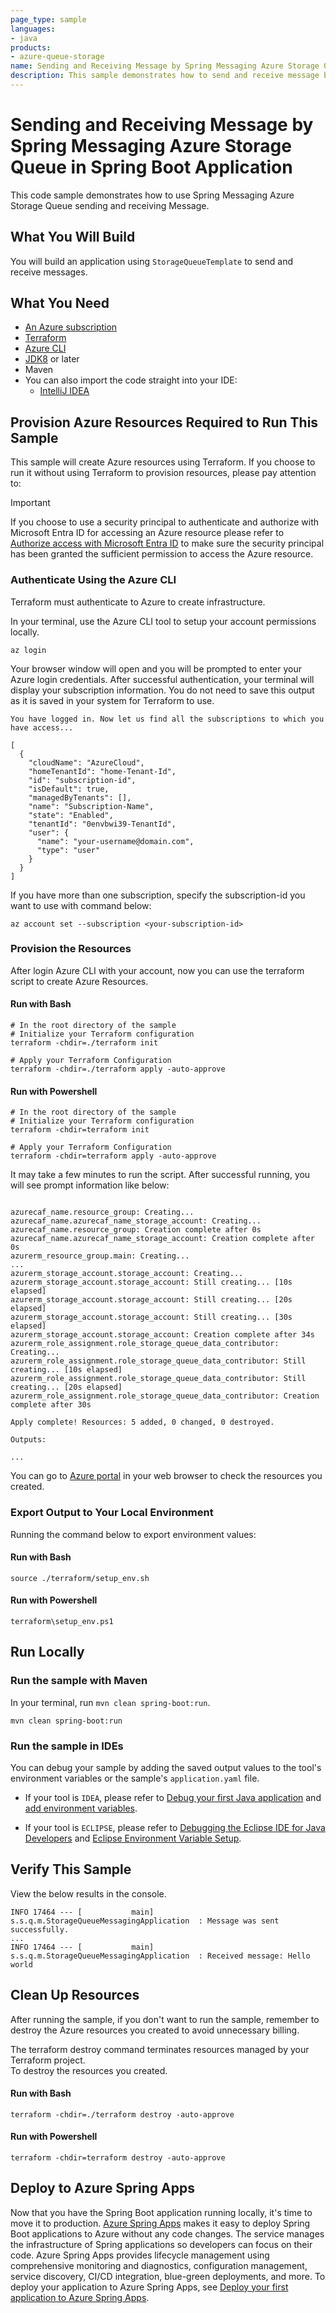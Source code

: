 ```yaml
---
page_type: sample
languages:
- java
products:
- azure-queue-storage
name: Sending and Receiving Message by Spring Messaging Azure Storage Queue in Spring Boot Application
description: This sample demonstrates how to send and receive message by Spring Messaging Azure Storage Queue in Spring Boot application.
---
```


# Sending and Receiving Message by Spring Messaging Azure Storage Queue in Spring Boot Application

This code sample demonstrates how to use Spring Messaging Azure Storage Queue sending and receiving Message.

## What You Will Build
You will build an application using `StorageQueueTemplate` to send and receive messages.

## What You Need

- [An Azure subscription](https://azure.microsoft.com/free/)
- [Terraform](https://www.terraform.io/)
- [Azure CLI](https://docs.microsoft.com/cli/azure/install-azure-cli)
- [JDK8](https://www.oracle.com/java/technologies/downloads/) or later
- Maven
- You can also import the code straight into your IDE:
    - [IntelliJ IDEA](https://www.jetbrains.com/idea/download)

## Provision Azure Resources Required to Run This Sample
This sample will create Azure resources using Terraform. If you choose to run it without using Terraform to provision resources, please pay attention to:
> [!IMPORTANT]  
> If you choose to use a security principal to authenticate and authorize with Microsoft Entra ID for accessing an Azure resource
> please refer to [Authorize access with Microsoft Entra ID](https://learn.microsoft.com/azure/developer/java/spring-framework/authentication#authorize-access-with-microsoft-entra-id) to make sure the security principal has been granted the sufficient permission to access the Azure resource.

### Authenticate Using the Azure CLI
Terraform must authenticate to Azure to create infrastructure.

In your terminal, use the Azure CLI tool to setup your account permissions locally.

```shell
az login
```

Your browser window will open and you will be prompted to enter your Azure login credentials. After successful authentication, your terminal will display your subscription information. You do not need to save this output as it is saved in your system for Terraform to use.

```shell
You have logged in. Now let us find all the subscriptions to which you have access...

[
  {
    "cloudName": "AzureCloud",
    "homeTenantId": "home-Tenant-Id",
    "id": "subscription-id",
    "isDefault": true,
    "managedByTenants": [],
    "name": "Subscription-Name",
    "state": "Enabled",
    "tenantId": "0envbwi39-TenantId",
    "user": {
      "name": "your-username@domain.com",
      "type": "user"
    }
  }
]
```

If you have more than one subscription, specify the subscription-id you want to use with command below: 
```shell
az account set --subscription <your-subscription-id>
```

### Provision the Resources

After login Azure CLI with your account, now you can use the terraform script to create Azure Resources.

#### Run with Bash

```shell
# In the root directory of the sample
# Initialize your Terraform configuration
terraform -chdir=./terraform init

# Apply your Terraform Configuration
terraform -chdir=./terraform apply -auto-approve

```

#### Run with Powershell

```shell
# In the root directory of the sample
# Initialize your Terraform configuration
terraform -chdir=terraform init

# Apply your Terraform Configuration
terraform -chdir=terraform apply -auto-approve

```

It may take a few minutes to run the script. After successful running, you will see prompt information like below:

```shell

azurecaf_name.resource_group: Creating...
azurecaf_name.azurecaf_name_storage_account: Creating...
azurecaf_name.resource_group: Creation complete after 0s
azurecaf_name.azurecaf_name_storage_account: Creation complete after 0s 
azurerm_resource_group.main: Creating...
...
azurerm_storage_account.storage_account: Creating...
azurerm_storage_account.storage_account: Still creating... [10s elapsed]
azurerm_storage_account.storage_account: Still creating... [20s elapsed]
azurerm_storage_account.storage_account: Still creating... [30s elapsed]
azurerm_storage_account.storage_account: Creation complete after 34s 
azurerm_role_assignment.role_storage_queue_data_contributor: Creating...
azurerm_role_assignment.role_storage_queue_data_contributor: Still creating... [10s elapsed]
azurerm_role_assignment.role_storage_queue_data_contributor: Still creating... [20s elapsed]
azurerm_role_assignment.role_storage_queue_data_contributor: Creation complete after 30s 

Apply complete! Resources: 5 added, 0 changed, 0 destroyed.

Outputs:

...

```

You can go to [Azure portal](https://ms.portal.azure.com/) in your web browser to check the resources you created.

### Export Output to Your Local Environment
Running the command below to export environment values:

#### Run with Bash

```shell
source ./terraform/setup_env.sh
```

#### Run with Powershell

```shell
terraform\setup_env.ps1
```

## Run Locally

### Run the sample with Maven

In your terminal, run `mvn clean spring-boot:run`.

```shell
mvn clean spring-boot:run
```

### Run the sample in IDEs

You can debug your sample by adding the saved output values to the tool's environment variables or the sample's `application.yaml` file.

* If your tool is `IDEA`, please refer to [Debug your first Java application](https://www.jetbrains.com/help/idea/debugging-your-first-java-application.html) and [add environment variables](https://www.jetbrains.com/help/objc/add-environment-variables-and-program-arguments.html#add-environment-variables).

* If your tool is `ECLIPSE`, please refer to [Debugging the Eclipse IDE for Java Developers](https://www.eclipse.org/community/eclipse_newsletter/2017/june/article1.php) and [Eclipse Environment Variable Setup](https://examples.javacodegeeks.com/desktop-java/ide/eclipse/eclipse-environment-variable-setup-example/).

## Verify This Sample
View the below results in the console.

```
INFO 17464 --- [           main] s.s.q.m.StorageQueueMessagingApplication  : Message was sent successfully.
...
INFO 17464 --- [           main] s.s.q.m.StorageQueueMessagingApplication  : Received message: Hello world
```


## Clean Up Resources
After running the sample, if you don't want to run the sample, remember to destroy the Azure resources you created to avoid unnecessary billing.

The terraform destroy command terminates resources managed by your Terraform project.   
To destroy the resources you created.

#### Run with Bash

```shell
terraform -chdir=./terraform destroy -auto-approve
```

#### Run with Powershell

```shell
terraform -chdir=terraform destroy -auto-approve
```

## Deploy to Azure Spring Apps

Now that you have the Spring Boot application running locally, it's time to move it to production. [Azure Spring Apps](https://learn.microsoft.com/azure/spring-apps/overview) makes it easy to deploy Spring Boot applications to Azure without any code changes. The service manages the infrastructure of Spring applications so developers can focus on their code. Azure Spring Apps provides lifecycle management using comprehensive monitoring and diagnostics, configuration management, service discovery, CI/CD integration, blue-green deployments, and more. To deploy your application to Azure Spring Apps, see [Deploy your first application to Azure Spring Apps](https://learn.microsoft.com/azure/spring-apps/quickstart?tabs=Azure-CLI).

